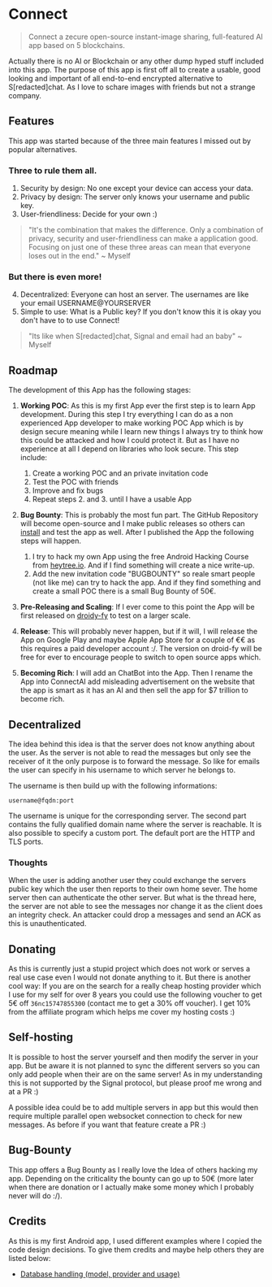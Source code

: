 # Connect

> Connect a zecure open-source instant-image sharing, full-featured AI app based on 5 blockchains. 

Actually there is no AI or Blockchain or any other dump hyped stuff included into this app.  The
purpose of this app is first off all to create a usable, good looking and important of all
end-to-end encrypted alternative to S[redacted]chat. As I love to schare images with friends but not
a strange company.

## Features

This app was started because of the three main features I missed out by popular alternatives.

### Three to rule them all.

1. Security by design: No one except your device can access your data.
2. Privacy by design: The server only knows your username and public key.
3. User-friendliness: Decide for your own :)

> "It's the combination that makes the difference. Only a combination of privacy, security and user-friendliness can make a application good. Focusing on just one of these three areas can mean that everyone loses out in the end." ~ Myself

### But there is even more!

4. Decentralized: Everyone can host an server. The usernames are like your email USERNAME@YOURSERVER
5. Simple to use: What is a Public key? If you don't know this it is okay you don't have to to use Connect!

> "Its like when S[redacted]chat, Signal and email had an baby" ~ Myself

## Roadmap

The development of this App has the following stages:

1. **Working POC**: As this is my first App ever the first step is to learn App development. During
this step I try everything I can do as a non experienced App developer to make working POC App which
is by design secure meaning while I learn new things I always try to think how this could be
attacked and how I could protect it. But as I have no experience at all I depend on libraries who
look secure. This step include:  

    1. Create a working POC and an private invitation code
    2. Test the POC with friends
    3. Improve and fix bugs
    4. Repeat steps 2. and 3. until I have a usable App

2. **Bug Bounty**: This is probably the most fun part. The GitHub Repository will become open-source
and I make public releases so others can [install](https://github.com/ImranR98/Obtainium) and test
the app as well. After I published the App the following steps will happen.
    1. I try to hack my own App using the free Android Hacking Course from
    [heytree.io](https://app.hextree.io/map/android/android-continent). And if I find something will
    create a nice write-up.
    2. Add the new invitation code "BUGBOUNTY" so reale smart people (not
    like me) can try to hack the app. And if they find something and create a small POC there is a
    small Bug Bounty of 50€.

3. **Pre-Releasing and Scaling**: If I ever come to this point the App will be first released on
[droidy-fy](https://droidify.eu.org/) to test on a larger scale.

4. **Release**: This will probably never happen, but if it will, I will release the App on Google
Play and maybe Apple App Store for a couple of €€ as this requires a paid developer account :/. The 
version on droid-fy will be free for ever to encourage people to switch to open source apps which.

5. **Becoming Rich**: I will add an ChatBot into the App. Then I rename the App into ConnectAI add
misleading advertisement on the website that the app is smart as it has an AI and then sell the app
for $7 trillion to become rich.

## Decentralized

The idea behind this idea is that the server does not know anything about the user. As the server 
is not able to read the messages but only see the receiver of it the only purpose is to forward 
the message. So like for emails the user can specify in his username to which server he belongs to.


The username is then build up with the following informations:

`username@fqdn:port`

The username is unique for the corresponding server. The second part contains the fully qualified
domain name where the server is reachable. It is also possible to specify a custom port. The 
default port are the HTTP and TLS ports. 


### Thoughts
When the user is adding another user they could exchange the servers public key which the user then
reports to their own home sever. The home server then can authenticate the other server.  But what
is the thread here, the server are not able to see the messages nor change it as the client does an
integrity check. An attacker could drop a messages and send an ACK as this is unauthenticated.

## Donating

As this is currently just a stupid project which does not work or serves a real use case even I
would not donate anything to it. But there is another cool way: If you are on the search for a really
cheap hosting provider which I use for my self for over 8 years you could use the following voucher
to get 5€ off `36nc15747855300` (contact me to get a 30% off voucher). I get 10% from the affiliate program which
helps me cover my hosting costs :)

## Self-hosting

It is possible to host the server yourself and then modify the server in your app.  But be aware it
is not planned to sync the different servers so you can only add people when their are on the same
server! As in my understanding this is not supported by the Signal protocol, but please proof me
wrong and at a PR :)

A possible idea could be to add multiple servers in app but this would then require multiple
parallel open websocket connection to check for new messages. As before if you want that feature
create a PR :)


## Bug-Bounty

This app offers a Bug Bounty as I really love the Idea of others hacking my app. Depending on the
criticality the bounty can go up to 50€ (more later when there are donation or I actually make some
money which I probably never will do :/).

## Credits

As this is my first Android app, I used different examples where I copied the code design decisions.
To give them credits and maybe help others they are listed below:

- [Database handling (model, provider and usage)](https://github.com/alextekartik/flutter_app_example/blob/master/notepad_sqflite/)